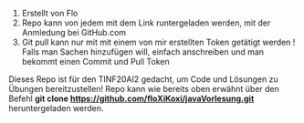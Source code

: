 1. Erstellt von Flo
2. Repo kann von jedem mit dem Link runtergeladen werden, mit der Anmledung bei GitHub.com
3. Git pull kann nur mit mit einem von mir erstellten Token getätigt werden ! Falls man Sachen hinzufügen will, einfach anschreiben und man bekommt einen Commit und Pull Token

Dieses Repo ist für den TINF20AI2 gedacht, um Code und Lösungen zu Übungen bereitzustellen! Repo kann wie bereits oben erwähnt über den Befehl **git clone https://github.com/floXiKoxi/javaVorlesung.git** heruntergeladen werden.
